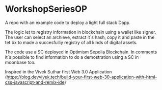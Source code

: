 # WorkshopSeriesOP
A repo with an example code to deploy a light full stack Dapp.

The logic let to registry information in blockchain using a wallet like signer. The user can select an archieve, extract it´s hash, copy it and  paste in the tet bx to made a succesfulliy registry of all kinds of digital assets.

The code use a SC deployed in Optimism Sepolia Blockchain. In comments it´s possible to find information to do a demostration using a SC in moonbase too.

Inspired in the Vivek Suthar first Web 3.0 Application (https://blog.devvivek.tech/build-your-first-web-30-application-with-html-css-javascript-and-remix-ide)
